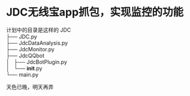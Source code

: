 # JDC无线宝app抓包，实现监控的功能
计划中的目录是这样的
JDC  
├── JDC.py  
├── JdcDataAnalysis.py  
├── JdcMonitor.py  
├── JdcQQbot  
│   ├── JdcBotPlugin.py  
│   └── __init__.py  
└── main.py  
  
天色已晚，明天再弄
